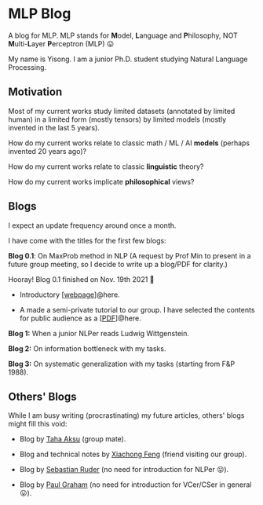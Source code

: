 # MLP Blog

A blog for MLP. MLP stands for **M**odel, **L**anguage and **P**hilosophy, NOT **M**ulti-**L**ayer **P**erceptron (MLP) 😛

My name is Yisong. I am a junior Ph.D. student studying Natural Language Processing. 



## Motivation

Most of my current works study limited datasets (annotated by limited human) in a limited form (mostly tensors) by limited models (mostly invented in the last 5 years). 

How do my current works relate to classic math / ML / AI **models** (perhaps invented 20 years ago)?

How do my current works relate to classic **linguistic** theory?

How do my current works implicate **philosophical** views?



## Blogs

I expect an update frequency around once a month.

I have come with the titles for the first few blogs:

**Blog 0.1**: On MaxProb method in NLP (A request by Prof Min to present in a future group meeting, so I decide to write up a blog/PDF for clarity.) 

Hooray! Blog 0.1 finished on Nov. 19th 2021 🎉

- Introductory [[webpage](maxprob)]@here. 

- A made a semi-private tutorial to our group. I have selected the contents for public audience as a [[PDF](maxprob.pdf)]@here.



**Blog 1:** When a junior NLPer reads Ludwig Wittgenstein.

**Blog 2:** On information bottleneck with my tasks.

**Blog 3:** On systematic generalization with my tasks (starting from F&P 1988).





## Others' Blogs

While I am busy writing (procrastinating) my future articles, others' blogs might fill this void:

- Blog by [Taha Aksu](https://cuthalionn.github.io/year-archive/) (group mate). 
- Blog and technical notes by [Xiachong Feng](http://xcfeng.net/notes.html) (friend visiting our group).

- Blog by [Sebastian Ruder](https://ruder.io/) (no need for introduction for NLPer 😛).
- Blog by [Paul Graham](http://www.paulgraham.com/articles.html) (no need for introduction for VCer/CSer in general 😛).



